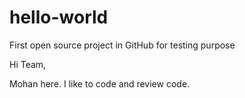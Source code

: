 # hello-world
First open source project in GitHub for testing purpose

Hi Team,

Mohan here. I like to code and review code.

